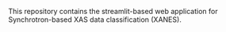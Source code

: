 This repository contains the streamlit-based web application for Synchrotron-based XAS data classification (XANES).
